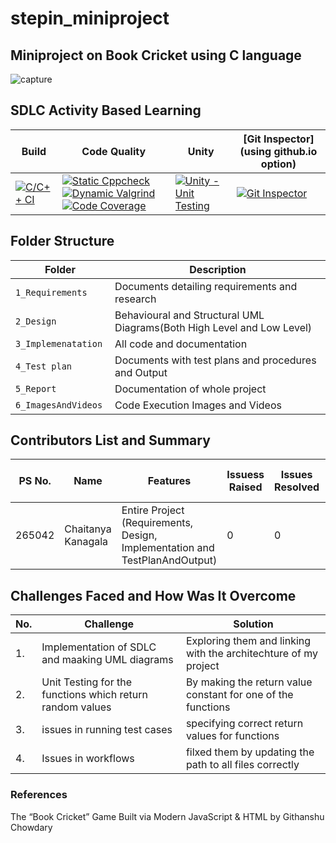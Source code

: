 # stepin_miniproject

## Miniproject on Book Cricket using C language
![capture](https://github.com/Chaitu2134/miniproject/blob/main/5_images_and_videos/bookcricket.jpg)

## SDLC Activity Based Learning

Build | Code Quality | Unity | [Git Inspector](using github.io option)
------|----------|-------|--------------
[![C/C++ CI](https://github.com/SriHarshith/291395_LTTS_Project/actions/workflows/c-cpp.yml/badge.svg)](https://github.com/SriHarshith/291395_LTTS_Project/actions/workflows/c-cpp.yml) | [![Static Cppcheck](https://github.com/SriHarshith/291395_LTTS_Project/actions/workflows/cppcheck.yml/badge.svg)](https://github.com/SriHarshith/291395_LTTS_Project/actions/workflows/cppcheck.yml) [![Dynamic Valgrind](https://github.com/SriHarshith/291395_LTTS_Project/actions/workflows/CodeQuality_Dynamic.yml/badge.svg)](https://github.com/SriHarshith/291395_LTTS_Project/actions/workflows/CodeQuality_Dynamic.yml) [![Code Coverage](https://github.com/SriHarshith/291395_LTTS_Project/actions/workflows/gcov.yml/badge.svg)](https://github.com/SriHarshith/291395_LTTS_Project/actions/workflows/gcov.yml) | [![Unity - Unit Testing](https://github.com/SriHarshith/291395_LTTS_Project/actions/workflows/unity.yml/badge.svg)](https://github.com/SriHarshith/291395_LTTS_Project/actions/workflows/unity.yml)| [![Git Inspector](https://github.com/SriHarshith/291395_LTTS_Project/actions/workflows/gitinspector.yml/badge.svg)](https://github.com/SriHarshith/291395_LTTS_Project/actions/workflows/gitinspector.yml)

## Folder Structure
Folder                   | Description
-------------------------| -----------------------------------------
`1_Requirements`         | Documents detailing requirements and research
`2_Design      `         | Behavioural and Structural UML Diagrams(Both High Level and Low Level)
`3_Implemenatation `     | All code and documentation
`4_Test plan     `       | Documents with test plans and procedures and Output
`5_Report`               | Documentation of whole project
`6_ImagesAndVideos`      | Code Execution Images and Videos



## Contributors List and Summary

PS No. |  Name               |    Features    | Issuess Raised |Issues Resolved|No Test Cases|Test Case Pass
-------|---------------------|----------------|----------------|---------------|-------------|--------------
265042 | Chaitanya Kanagala  | Entire Project (Requirements, Design, Implementation and TestPlanAndOutput)  | 0        |0  |2 Overall Test cases  | All Passed     
  

## Challenges Faced and How Was It Overcome
| No. | Challenge | Solution
|-----|-----------|--------
|1. | Implementation of SDLC and maaking UML diagrams | Exploring them and linking with the architechture of my project 
|2. | Unit Testing for the functions which return random values | By making the return value constant for one of the functions |
|3. | issues in running test cases | specifying correct return values for functions
|4. | Issues in workflows | filxed them by updating the path to all files correctly
### References
The “Book Cricket” Game Built via Modern JavaScript & HTML by Githanshu Chowdary

